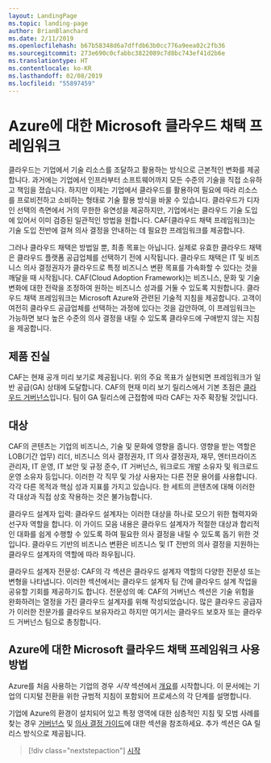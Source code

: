 ```yaml
---
layout: LandingPage
ms.topic: landing-page
author: BrianBlanchard
ms.date: 2/11/2019
ms.openlocfilehash: b67b58348d6a7dffdb63b0cc776a9eea02c2fb36
ms.sourcegitcommit: 273e690c0cfabbc3822089c7d8bc743ef41d2b6e
ms.translationtype: HT
ms.contentlocale: ko-KR
ms.lasthandoff: 02/08/2019
ms.locfileid: "55897459"
---
```

# <a name="microsoft-cloud-adoption-framework-for-azure"></a>Azure에 대한 Microsoft 클라우드 채택 프레임워크

클라우드는 기업에서 기술 리소스를 조달하고 활용하는 방식으로 근본적인 변화를 제공합니다. 과거에는 기업에서 인프라부터 소프트웨어까지 모든 수준의 기술을 직접 소유하고 책임을 졌습니다. 하지만 이제는 기업에서 클라우드를 활용하여 필요에 따라 리소스를 프로비전하고 소비하는 형태로 기술 활용 방식을 바꿀 수 있습니다. 클라우드가 디자인 선택의 측면에서 거의 무한한 유연성을 제공하지만, 기업에서는 클라우드 기술 도입에 있어서 이미 검증된 일관적인 방법을 원합니다. CAF(클라우드 채택 프레임워크)는 기술 도입 전반에 걸쳐 의사 결정을 안내하는 데 필요한 프레임워크를 제공합니다.

그러나 클라우드 채택은 방법일 뿐, 최종 목표는 아닙니다. 실제로 유효한 클라우드 채택은 클라우드 플랫폼 공급업체를 선택하기 전에 시작됩니다. 클라우드 채택은 IT 및 비즈니스 의사 결정권자가 클라우드로 특정 비즈니스 변환 목표를 가속화할 수 있다는 것을 깨달을 때 시작됩니다. CAF(Cloud Adoption Framework)는 비즈니스, 문화 및 기술 변화에 대한 전략을 조정하여 원하는 비즈니스 성과를 거둘 수 있도록 지원합니다. 클라우드 채택 프레임워크는 Microsoft Azure와 관련된 기술적 지침을 제공합니다. 고객이 여전히 클라우드 공급업체를 선택하는 과정에 있다는 것을 감안하여, 이 프레임워크는 가능하면 보다 높은 수준의 의사 결정을 내릴 수 있도록 클라우드에 구애받지 않는 지침을 제공합니다.

## <a name="product-truths"></a>제품 진실

CAF는 현재 공개 미리 보기로 제공됩니다. 위의 주요 목표가 실현되면 프레임워크가 일반 공급(GA) 상태에 도달합니다. CAF의 현재 미리 보기 릴리스에서 기본 초점은 [클라우드 거버넌스](./governance/journeys/overview.md)입니다. 팀이 GA 릴리스에 근접함에 따라 CAF는 자주 확장될 것입니다.

## <a name="audience"></a>대상

CAF의 콘텐츠는 기업의 비즈니스, 기술 및 문화에 영향을 줍니다. 영향을 받는 역할은 LOB(기간 업무) 리더, 비즈니스 의사 결정권자, IT 의사 결정권자, 재무, 엔터프라이즈 관리자, IT 운영, IT 보안 및 규정 준수, IT 거버넌스, 워크로드 개발 소유자 및 워크로드 운영 소유자 등입니다. 이러한 각 직무 및 가상 사용자는 다른 전문 용어를 사용합니다. 각각 다른 목적과 핵심 성과 지표를 가지고 있습니다. 한 세트의 콘텐츠에 대해 이러한 각 대상과 직접 상호 작용하는 것은 불가능합니다.

클라우드 설계자 입력: 클라우드 설계자는 이러한 대상을 하나로 모으기 위한 협력자와 선구자 역할을 합니다. 이 가이드 모음 내용은 클라우드 설계자가 적절한 대상과 합리적인 대화를 쉽게 수행할 수 있도록 하여 필요한 의사 결정을 내릴 수 있도록 돕기 위한 것입니다. 클라우드 기반의 비즈니스 변환은 비즈니스 및 IT 전반의 의사 결정을 지원하는 클라우드 설계자의 역할에 따라 좌우됩니다.

클라우드 설계자 전문성: CAF의 각 섹션은 클라우드 설계자 역할의 다양한 전문성 또는 변형을 나타냅니다. 이러한 섹션에서는 클라우드 설계자 팀 간에 클라우드 설계 작업을 공유할 기회를 제공하기도 합니다. 전문성의 예: CAF의 거버넌스 섹션은 기술 위험을 완화하려는 열정을 가진 클라우드 설계자를 위해 작성되었습니다. 많은 클라우드 공급자가 이러한 전문가를 클라우드 보유자라고 하지만 여기서는 클라우드 보호자 또는 클라우드 거버넌스 팀으로 총칭합니다.

## <a name="how-to-use-the-microsoft-cloud-adoption-framework-for-azure"></a>Azure에 대한 Microsoft 클라우드 채택 프레임워크 사용 방법

Azure를 처음 사용하는 기업의 경우 *시작* 섹션에서 [개요](./getting-started/overview.md)를 시작합니다. 이 문서에는 기업의 디지털 전환을 위한 규범적 지침이 포함되어 프로세스의 각 단계를 설명합니다.

기업에 Azure의 환경이 설치되어 있고 특정 영역에 대한 심층적인 지침 및 모범 사례를 찾는 경우 [거버넌스](./governance/overview.md) 및 [의사 결정 가이드](./decision-guides/overview.md)에 대한 섹션을 참조하세요. 추가 섹션은 GA 릴리스 방식으로 제공됩니다.

> [!div class="nextstepaction"]
> [시작](./getting-started/overview.md)